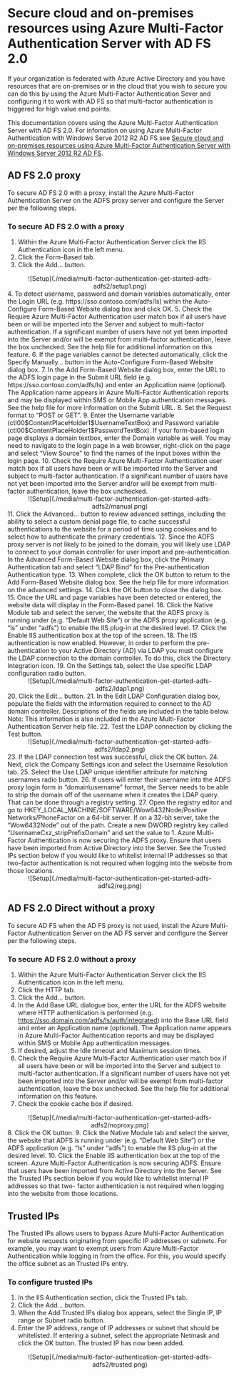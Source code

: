 <properties 
	pageTitle="Secure cloud and on-premises resources using Azure Multi-Factor Authentication Server with AD FS 2.0" 
	description="This is the Azure Multi-Factor authentication page that describes how to get started with Azure MFA and AD FS 2.0." 
	services="multi-factor-authentication" 
	documentationCenter="" 
	authors="billmath" 
	manager="stevenpo" 
	editor="curtland"/>

<tags 
	ms.service="multi-factor-authentication" 
	ms.workload="identity" 
	ms.tgt_pltfrm="na" 
	ms.devlang="na" 
	ms.topic="article" 
	ms.date="11/19/2015" 
	ms.author="billmath"/>
# Secure cloud and on-premises resources using Azure Multi-Factor Authentication Server with AD FS 2.0

If your organization is federated with Azure Active Directory and you have resources that are on-premises or in the cloud that you wish to secure you can do this by using the Azure Multi-Factor Authentication Sever and configuring it to work with AD FS so that multi-factor authentication is triggered for high value end points.

This documentation covers using the Azure Multi-Factor Authentication Server with AD FS 2.0.  For infomation on using Azure Multi-Factor Authentication with Windows Serve 2012 R2 AD FS see [Secure cloud and on-premises resources using Azure Multi-Factor Authentication Server with Windows Server 2012 R2 AD FS](multi-factor-authentication-get-started-adfs-w2k12.md).


## AD FS 2.0 proxy
To secure AD FS 2.0 with a proxy, install the Azure Multi-Factor Authentication Server on the ADFS proxy server and configure the Server per the following steps. 

### To secure AD FS 2.0 with a proxy

1. Within the Azure Multi-Factor Authentication Server click the IIS Authentication icon in the left menu.
2. Click the Form-Based tab.
3. Click the Add… button.
<center>![Setup](./media/multi-factor-authentication-get-started-adfs-adfs2/setup1.png)</center>
4. To detect username, password and domain variables automatically, enter the Login URL (e.g. https://sso.contoso.com/adfs/ls) within the Auto-Configure Form-Based Website dialog box and click OK.
5. Check the Require Azure Multi-Factor Authentication user match box if all users have been or will be imported into the Server and subject to multi-factor authentication. If a significant number of users have not yet been imported into the Server and/or will be exempt from multi-factor authentication, leave the box unchecked. See the help file for additional information on this feature.
6. If the page variables cannot be detected automatically, click the Specify Manually… button in the Auto-Configure Form-Based Website dialog box.
7. In the Add Form-Based Website dialog box, enter the URL to the ADFS login page in the Submit URL field (e.g. https://sso.contoso.com/adfs/ls) and enter an Application name (optional). The Application name appears in Azure Multi-Factor Authentication reports and may be displayed within SMS or Mobile App authentication messages. See the help file for more information on the Submit URL.
8. Set the Request format to “POST or GET”.
9. Enter the Username variable (ctl00$ContentPlaceHolder1$UsernameTextBox) and Password variable (ctl00$ContentPlaceHolder1$PasswordTextBox). If your form-based login page displays a domain textbox, enter the Domain variable as well. You may need to navigate to the login page in a web browser, right-click on the page and select “View Source” to find the names of the input boxes within the login page.
10. Check the Require Azure Multi-Factor Authentication user match box if all users have been or will be imported into the Server and subject to multi-factor authentication. If a significant number of users have not yet been imported into the Server and/or will be exempt from multi-factor authentication, leave the box unchecked.
<center>![Setup](./media/multi-factor-authentication-get-started-adfs-adfs2/manual.png)</center>
11. Click the Advanced… button to review advanced settings, including the ability to select a custom denial page file, to cache successful authentications to the website for a period of time using cookies and to select how to authenticate the primary credentials.
12. Since the ADFS proxy server is not likely to be joined to the domain, you will likely use LDAP to connect to your domain controller for user import and pre-authentication. In the Advanced Form-Based Website dialog box, click the Primary Authentication tab and select “LDAP Bind” for the Pre-authentication Authentication type.
13. When complete, click the OK button to return to the Add Form-Based Website dialog box. See the help file for more information on the advanced settings.
14. Click the OK button to close the dialog box.
15. Once the URL and page variables have been detected or entered, the website data will display in the Form-Based panel.
16. Click the Native Module tab and select the server, the website that the ADFS proxy is running under (e.g. “Default Web Site”) or the ADFS proxy application (e.g. “ls” under “adfs”) to enable the IIS plug-in at the desired level.
17. Click the Enable IIS authentication box at the top of the screen.
18. The IIS authentication is now enabled. However, in order to perform the pre-authentication to your Active Directory (AD) via LDAP you must configure the LDAP connection to the domain controller. To do this, click the Directory Integration icon.
19. On the Settings tab, select the Use specific LDAP configuration radio button.
<center>![Setup](./media/multi-factor-authentication-get-started-adfs-adfs2/ldap1.png)</center>
20. Click the Edit… button.
21. In the Edit LDAP Configuration dialog box, populate the fields with the information required to connect to the AD domain controller. Descriptions of the fields are included in the table below. Note: This information is also included in the Azure Multi-Factor Authentication Server help file.
22. Test the LDAP connection by clicking the Test button.
<center>![Setup](./media/multi-factor-authentication-get-started-adfs-adfs2/ldap2.png)</center>
23. If the LDAP connection test was successful, click the OK button.
24. Next, click the Company Settings icon and select the Username Resolution tab.
25. Select the Use LDAP unique identifier attribute for matching usernames radio button.
26. If users will enter their username into the ADFS proxy login form in “domain\username” format, the Server needs to be able to strip the domain off of the username when it creates the LDAP query. That can be done through a registry setting.
27. Open the registry editor and go to HKEY_LOCAL_MACHINE/SOFTWARE/Wow6432Node/Positive Networks/PhoneFactor on a 64-bit server. If on a 32-bit server, take the “Wow6432Node” out of the path. Create a new DWORD registry key called “UsernameCxz_stripPrefixDomain” and set the value to 1. Azure Multi-Factor Authentication is now securing the ADFS proxy. Ensure that users have been imported from Active Directory into the Server. See the Trusted IPs section below if you would like to whitelist internal IP addresses so that two-factor authentication is not required when logging into the website from those locations.

<center>![Setup](./media/multi-factor-authentication-get-started-adfs-adfs2/reg.png)</center>

## AD FS 2.0 Direct without a proxy

To secure AD FS when the AD FS proxy is not used, install the Azure Multi-Factor Authentication Server on the AD FS server and configure the Server per the following steps. 

### To secure AD FS 2.0 without a proxy
1. Within the Azure Multi-Factor Authentication Server click the IIS Authentication icon in the left menu.
2. Click the HTTP tab.
3. Click the Add… button.
4. In the Add Base URL dialogue box, enter the URL for the ADFS website where HTTP authentication is performed (e.g. https://sso.domain.com/adfs/ls/auth/integrated) into the Base URL field and enter an Application name (optional). The Application name appears in Azure Multi-Factor Authentication reports and may be displayed within SMS or Mobile App authentication messages.
5. If desired, adjust the Idle timeout and Maximum session times.
6. Check the Require Azure Multi-Factor Authentication user match box if all users have been or will be imported into the Server and subject to multi-factor authentication. If a significant number of users have not yet been imported into the Server and/or will be exempt from multi-factor authentication, leave the box unchecked. See the help file for additional information on this feature.
7. Check the cookie cache box if desired.
<center>![Setup](./media/multi-factor-authentication-get-started-adfs-adfs2/noproxy.png)</center>
8. Click the OK button.
9. Click the Native Module tab and select the server, the website that ADFS is running under (e.g. “Default Web Site”) or the ADFS application (e.g. “ls” under “adfs”) to enable the IIS plug-in at the desired level.
10. Click the Enable IIS authentication box at the top of the screen. Azure Multi-Factor Authentication is now securing ADFS. Ensure that users have been imported from Active Directory into the Server. See the Trusted IPs section below if you would like to whitelist internal IP addresses so that two- factor authentication is not required when logging into the website from those locations.


## Trusted IPs
The Trusted IPs allows users to bypass Azure Multi-Factor Authentication for website requests originating from specific IP addresses or subnets. For example, you may want to exempt users from Azure Multi-Factor Authentication while logging in from the office. For this, you would specify the office subnet as an Trusted IPs entry. 

### To configure trusted IPs


1. In the IIS Authentication section, click the Trusted IPs tab.
1. Click the Add… button.
1. When the Add Trusted IPs dialog box appears, select the Single IP, IP range or Subnet radio button.
1. Enter the IP address, range of IP addresses or subnet that should be whitelisted. If entering a subnet, select the appropriate Netmask and click the OK button. The trusted IP has now been added.


<center>![Setup](./media/multi-factor-authentication-get-started-adfs-adfs2/trusted.png)</center>

 